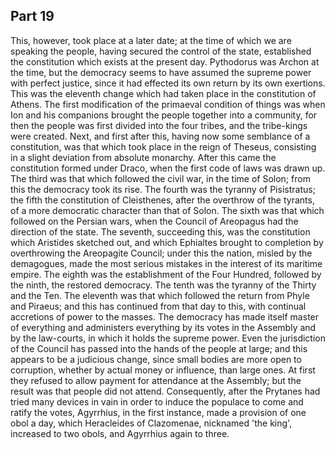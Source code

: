 ## Part 19

This, however, took place at a later date; at the time of which we are speaking the people, having secured the control of the state, established the constitution which exists at the present day.
Pythodorus was Archon at the time, but the democracy seems to have assumed the supreme power with perfect justice, since it had effected its own return by its own exertions.
This was the eleventh change which had taken place in the constitution of Athens.
The first modification of the primaeval condition of things was when Ion and his companions brought the people together into a community, for then the people was first divided into the four tribes, and the tribe-kings were created.
Next, and first after this, having now some semblance of a constitution, was that which took place in the reign of Theseus, consisting in a slight deviation from absolute monarchy.
After this came the constitution formed under Draco, when the first code of laws was drawn up.
The third was that which followed the civil war, in the time of Solon; from this the democracy took its rise.
The fourth was the tyranny of Pisistratus; the fifth the constitution of Cleisthenes, after the overthrow of the tyrants, of a more democratic character than that of Solon.
The sixth was that which followed on the Persian wars, when the Council of Areopagus had the direction of the state.
The seventh, succeeding this, was the constitution which Aristides sketched out, and which Ephialtes brought to completion by overthrowing the Areopagite Council; under this the nation, misled by the demagogues, made the most serious mistakes in the interest of its maritime empire.
The eighth was the establishment of the Four Hundred, followed by the ninth, the restored democracy.
The tenth was the tyranny of the Thirty and the Ten.
The eleventh was that which followed the return from Phyle and Piraeus; and this has continued from that day to this, with continual accretions of power to the masses.
The democracy has made itself master of everything and administers everything by its votes in the Assembly and by the law-courts, in which it holds the supreme power.
Even the jurisdiction of the Council has passed into the hands of the people at large; and this appears to be a judicious change, since small bodies are more open to corruption, whether by actual money or influence, than large ones.
At first they refused to allow payment for attendance at the Assembly; but the result was that people did not attend.
Consequently, after the Prytanes had tried many devices in vain in order to induce the populace to come and ratify the votes, Agyrrhius, in the first instance, made a provision of one obol a day, which Heracleides of Clazomenae, nicknamed 'the king', increased to two obols, and Agyrrhius again to three.

